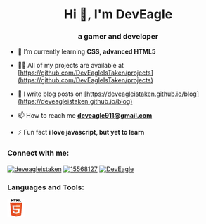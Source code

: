 <h1 align="center">Hi 👋, I'm DevEagle</h1>
<h3 align="center">a gamer and developer</h3>

- 🌱 I’m currently learning **CSS, advanced HTML5**

- 👨‍💻 All of my projects are available at [https://github.com/DevEagleIsTaken/projects](https://github.com/DevEagleIsTaken/projects)

- 📝 I write blog posts on [https://deveagleistaken.github.io/blog](https://deveagleistaken.github.io/blog)

- 📫 How to reach me **deveagle911@gmail.com**

- ⚡ Fun fact **i love javascript, but yet to learn**

<h3 align="left">Connect with me:</h3>
<p align="left">
<a href="https://dev.to/deveagleistaken" target="blank"><img align="center" src="https://cdn.jsdelivr.net/npm/simple-icons@3.0.1/icons/dev-dot-to.svg" alt="deveagleistaken" height="30" width="40" /></a>
<a href="https://stackoverflow.com/users/15568127" target="blank"><img align="center" src="https://cdn.jsdelivr.net/npm/simple-icons@3.0.1/icons/stackoverflow.svg" alt="15568127" height="30" width="40" /></a>
<a href="https://www.youtube.com/channel/UCxHI2zb9i5HgDnfjJ0yZ3Fg" target="blank"><img align="center" src="https://cdn.jsdelivr.net/npm/simple-icons@3.0.1/icons/youtube.svg" alt="DevEagle" height="30" width="40" /></a>
</p>

<h3 align="left">Languages and Tools:</h3>
<p align="left"> <a href="https://www.w3.org/html/" target="_blank"> <img src="https://raw.githubusercontent.com/devicons/devicon/master/icons/html5/html5-original-wordmark.svg" alt="html5" width="40" height="40"/> </a> </p>
